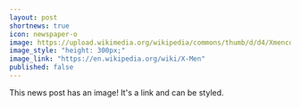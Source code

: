 ```yaml
---
layout: post
shortnews: true
icon: newspaper-o
image: https://upload.wikimedia.org/wikipedia/commons/thumb/d/d4/Xmencomic-logo.svg/2000px-Xmencomic-logo.svg.png
image_style: "height: 300px;"
image_link: "https://en.wikipedia.org/wiki/X-Men"
published: false
---
```


This news post has an image! It's a link and can be styled.
